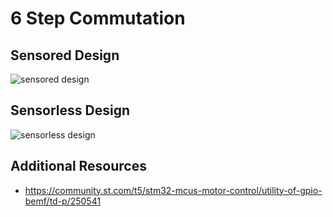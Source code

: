 # 6 Step Commutation

## Sensored Design

![sensored design](assets/bldc_sensored_design.drawio.png)

## Sensorless Design

![sensorless design](assets/bldc_sensorless_design.drawio.png)


## Additional Resources

- https://community.st.com/t5/stm32-mcus-motor-control/utility-of-gpio-bemf/td-p/250541